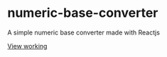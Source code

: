 # numeric-base-converter
A simple numeric base converter made with Reactjs

[View working](https://nb-converter.netlify.app/)